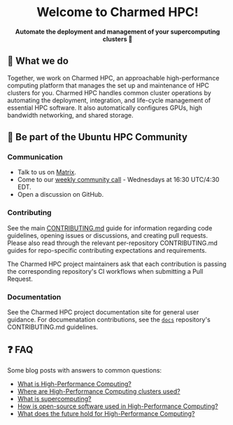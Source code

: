 <div style="text-align:center;">
  
# Welcome to Charmed HPC!

__Automate the deployment and management of your supercomputing clusters 🚀__
  
</div>

## 🔬 What we do 

Together, we work on Charmed HPC, an approachable high-performance computing platform that manages the set up and 
maintenance of HPC clusters for you. Charmed HPC handles common cluster operations by automating the deployment, 
integration, and life-cycle management of essential HPC software. It also automatically configures GPUs, high bandwidth networking, and shared storage.

## 🤝 Be part of the Ubuntu HPC Community

### Communication

* Talk to us on [Matrix](https://matrix.to/#/#hpc:ubuntu.com).
* Come to our [weekly community call](https://www.google.com/url?q=https://meet.jit.si/Ubuntu-HPC&sa=D&source=calendar&ust=1750641827322789&usg=AOvVaw2czyrm-Ywrc9xBB7xB4tvJ) - Wednesdays at 16:30 UTC/4:30 EDT.
* Open a discussion on GitHub.

### Contributing

See the main [CONTRIBUTING.md](https://github.com/charmed-hpc/.github/CONTRIBUTING.md) guide for information regarding code guidelines, opening issues or discussions, and creating pull requests. Please also read through the relevant per-repository CONTRIBUTING.md guides for repo-specific contributing expectations and requirements.

The Charmed HPC project maintainers ask that each contribution is passing the corresponding repository's CI workflows when submitting a Pull Request.

[//]: # (Other main points from contrib docs?)

### Documentation

See the Charmed HPC project documentation site for general user guidance. For documenatation contributions, see the [ `docs`](https://github.com/charmed-hpc/docs) repository's CONTRIBUTING.md guidelines.

## ❓ FAQ

Some blog posts with answers to common questions:

* [What is High-Performance Computing?](https://ubuntu.com/blog/what-is-high-performance-computing-hpc-part-1)
* [Where are High-Performance Computing clusters used?](https://ubuntu.com/blog/high-performance-computing-hpc-anywhere-part-2)
* [What is supercomputing?](https://ubuntu.com/blog/what-is-supercomputing-part-3)
* [How is open-source software used in High-Performance Computing?](https://ubuntu.com/blog/open-source-in-hpc-part-5)
* [What does the future hold for High-Performance Computing?](https://ubuntu.com/blog/high-performance-computing-hpc-technologies-what-does-the-future-hold-part-6)
